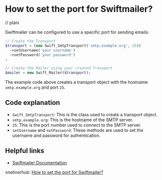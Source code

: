 # How to set the port for Swiftmailer?
// plain

Swiftmailer can be configured to use a specific port for sending emails.

```php
// Create the Transport
$transport = (new Swift_SmtpTransport('smtp.example.org', 25))
  ->setUsername('your username')
  ->setPassword('your password')
;

// Create the Mailer using your created Transport
$mailer = new Swift_Mailer($transport);
```

The example code above creates a transport object with the hostname `smtp.example.org` and port `25`.

## Code explanation


- `Swift_SmtpTransport`: This is the class used to create a transport object.
- `smtp.example.org`: This is the hostname of the SMTP server.
- `25`: This is the port number used to connect to the SMTP server.
- `setUsername` and `setPassword`: These methods are used to set the username and password for authentication.

## Helpful links

- [Swiftmailer Documentation](https://swiftmailer.symfony.com/docs/introduction.html)

onelinerhub: [How to set the port for Swiftmailer?](https://onelinerhub.com/php-swiftmailer/how-to-set-the-port-for-swiftmailer)